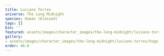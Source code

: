 ```yaml
---
title: Luciano Torres
universe: The Long Midnight
species: Human (blessed)
tags: []
bio: ''
featured: assets/images/character_images/the-long-midnight/luciano-torres/huge_spainard.webp
gallery:
- assets/images/character_images/the-long-midnight/luciano-torres/huge_spainard.webp
order: 46.0
---
```

